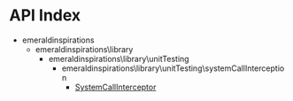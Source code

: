 API Index
=========

* emeraldinspirations
    * emeraldinspirations\library
        * emeraldinspirations\library\unitTesting
            * emeraldinspirations\library\unitTesting\systemCallInterception
                * [SystemCallInterceptor](emeraldinspirations-library-unitTesting-systemCallInterception-SystemCallInterceptor.md)

